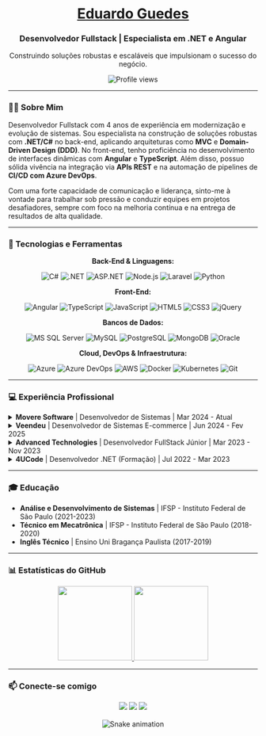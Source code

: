 <div align="center">
  <a href="https://www.linkedin.com/in/eduardo-guedes-867749219/" target="_blank">
    <h1><b>Eduardo Guedes</b></h1>
  </a>
  <h3>Desenvolvedor Fullstack | Especialista em .NET e Angular</h3>
  <p>Construindo soluções robustas e escaláveis que impulsionam o sucesso do negócio.</p>
  <p><img src="https://komarev.com/ghpvc/?username=EduardoGuedes06&style=flat-square&color=blueviolet" alt="Profile views"/></p>
</div>

---

### 👨‍💻 Sobre Mim

Desenvolvedor Fullstack com 4 anos de experiência em modernização e evolução de sistemas. Sou especialista na construção de soluções robustas com **.NET/C#** no back-end, aplicando arquiteturas como **MVC** e **Domain-Driven Design (DDD)**. No front-end, tenho proficiência no desenvolvimento de interfaces dinâmicas com **Angular** e **TypeScript**. Além disso, possuo sólida vivência na integração via **APIs REST** e na automação de pipelines de **CI/CD com Azure DevOps**.

Com uma forte capacidade de comunicação e liderança, sinto-me à vontade para trabalhar sob pressão e conduzir equipes em projetos desafiadores, sempre com foco na melhoria contínua e na entrega de resultados de alta qualidade.

---

### 🚀 Tecnologias e Ferramentas

<div align="center">
  <p><strong>Back-End & Linguagens:</strong></p>
  <img src="https://img.shields.io/badge/C%23-239120?style=for-the-badge&logo=c-sharp&logoColor=white" alt="C#"/>
  <img src="https://img.shields.io/badge/.NET-512BD4?style=for-the-badge&logo=dotnet&logoColor=white" alt=".NET"/>
  <img src="https://img.shields.io/badge/ASP.NET-512BD4?style=for-the-badge&logo=.net&logoColor=white" alt="ASP.NET"/>
  <img src="https://img.shields.io/badge/Node.js-339933?style=for-the-badge&logo=nodedotjs&logoColor=white" alt="Node.js"/>
  <img src="https://img.shields.io/badge/Laravel-FF2D20?style=for-the-badge&logo=laravel&logoColor=white" alt="Laravel"/>
  <img src="https://img.shields.io/badge/Python-3776AB?style=for-the-badge&logo=python&logoColor=white" alt="Python"/>

  <p><strong>Front-End:</strong></p>
  <img src="https://img.shields.io/badge/Angular-DD0031?style=for-the-badge&logo=angular&logoColor=white" alt="Angular"/>
  <img src="https://img.shields.io/badge/TypeScript-3178C6?style=for-the-badge&logo=typescript&logoColor=white" alt="TypeScript"/>
  <img src="https://img.shields.io/badge/JavaScript-F7DF1E?style=for-the-badge&logo=javascript&logoColor=black" alt="JavaScript"/>
  <img src="https://img.shields.io/badge/HTML5-E34F26?style=for-the-badge&logo=html5&logoColor=white" alt="HTML5"/>
  <img src="https://img.shields.io/badge/CSS3-1572B6?style=for-the-badge&logo=css3&logoColor=white" alt="CSS3"/>
  <img src="https://img.shields.io/badge/jQuery-0769AD?style=for-the-badge&logo=jquery&logoColor=white" alt="jQuery"/>

  <p><strong>Bancos de Dados:</strong></p>
  <img src="https://img.shields.io/badge/Microsoft%20SQL%20Server-CC2927?style=for-the-badge&logo=microsoftsqlserver&logoColor=white" alt="MS SQL Server"/>
  <img src="https://img.shields.io/badge/MySQL-4479A1?style=for-the-badge&logo=mysql&logoColor=white" alt="MySQL"/>
  <img src="https://img.shields.io/badge/PostgreSQL-4169E1?style=for-the-badge&logo=postgresql&logoColor=white" alt="PostgreSQL"/>
  <img src="https://img.shields.io/badge/MongoDB-47A248?style=for-the-badge&logo=mongodb&logoColor=white" alt="MongoDB"/>
  <img src="https://img.shields.io/badge/Oracle-F80000?style=for-the-badge&logo=oracle&logoColor=white" alt="Oracle"/>

  <p><strong>Cloud, DevOps & Infraestrutura:</strong></p>
  <img src="https://img.shields.io/badge/Azure-0078D4?style=for-the-badge&logo=microsoftazure&logoColor=white" alt="Azure"/>
  <img src="https://img.shields.io/badge/Azure%20DevOps-0078D4?style=for-the-badge&logo=azuredevops&logoColor=white" alt="Azure DevOps"/>
  <img src="https://img.shields.io/badge/AWS-232F3E?style=for-the-badge&logo=amazonaws&logoColor=white" alt="AWS"/>
  <img src="https://img.shields.io/badge/Docker-2496ED?style=for-the-badge&logo=docker&logoColor=white" alt="Docker"/>
  <img src="https://img.shields.io/badge/Kubernetes-326CE5?style=for-the-badge&logo=kubernetes&logoColor=white" alt="Kubernetes"/>
  <img src="https://img.shields.io/badge/GIT-E44C30?style=for-the-badge&logo=git&logoColor=white" alt="Git"/>
</div>

---

### 💻 Experiência Profissional

<details>
  <summary><strong>Movere Software</strong> | Desenvolvedor de Sistemas | Mar 2024 - Atual</summary>
  <br>
  <ul>
    <li>Desenvolvimento e manutenção de um sistema ERP avançado, com foco na implementação de personalizações e sustentação.</li>
    <li>Atuação na emissão e retransmissão de notas fiscais, criação de relatórios personalizados e automações inteligentes.</li>
    <li>Integrações com PIX, Mercado Livre e processos automatizados.</li>
    <li>Uso de SONAR Cube para monitoramento e garantia da saúde do código.</li>
    <li><strong>Tecnologias:</strong> C#, VB, ASPX, Angular, TypeScript, JavaScript, HTML, Smart Clients, Azure.</li>
  </ul>
</details>

<details>
  <summary><strong>Veendeu</strong> | Desenvolvedor de Sistemas E-commerce | Jun 2024 - Fev 2025</summary>
  <br>
  <ul>
    <li>Desenvolvimento de um sistema de e-commerce de produtos digitais utilizando ASPX.</li>
    <li>Implementação de chats em tempo real com SignalR.</li>
    <li>Gerenciamento de dados com Entity Framework e ConnectionFactory para conexões MySQL.</li>
    <li>Agendamento de processos automatizados com Shedule Framework.</li>
    <li>Publicação do sistema em servidor Windows Server IIS.</li>
    <li><strong>Tecnologias:</strong> ASPX, SignalR, Entity Framework, MySQL, DDD, MVC.</li>
  </ul>
</details>

<details>
  <summary><strong>Advanced Technologies</strong> | Desenvolvedor FullStack Júnior | Mar 2023 - Nov 2023</summary>
  <br>
  <ul>
    <li>Desenvolvimento e manutenção de projetos web para gestão e administração.</li>
    <li>Participação ativa na modelagem, implementação e testes de sistemas.</li>
    <li><strong>Tecnologias:</strong> .NET, MVC, SQL Server, ASPX, Azure DevOps, HTML, jQuery, JavaScript, SOAP Action.</li>
  </ul>
</details>

<details>
  <summary><strong>4UCode</strong> | Desenvolvedor .NET (Formação) | Jul 2022 - Mar 2023</summary>
  <br>
  <ul>
    <li>Programa de treinamento intensivo com foco em .NET/C#.</li>
    <li>Desenvolvimento e modelagem de APIs e microsserviços com orientação a DDD.</li>
    <li>Criação de projetos MVC e conexão com bancos de dados como SQL Server, MySQL e MongoDB.</li>
  </ul>
</details>

---

### 🎓 Educação

-   **Análise e Desenvolvimento de Sistemas** | IFSP - Instituto Federal de São Paulo (2021-2023)
-   **Técnico em Mecatrônica** | IFSP - Instituto Federal de São Paulo (2018-2020)
-   **Inglês Técnico** | Ensino Uni Bragança Paulista (2017-2019)

---

### 📊 Estatísticas do GitHub

<div align="center">
  <a href="https://github.com/EduardoGuedes06">
    <img height="150em" src="https://github-readme-stats.vercel.app/api?username=EduardoGuedes06&count_private=true&include_all_commits=true&show_icons=true&theme=dracula&hide_border=true&show_owner=true"/>
    <img height="150em" src="https://github-readme-stats.vercel.app/api/top-langs/?username=EduardoGuedes06&theme=dracula&hide_border=true&&layout=compact"/>
  </a>
</div>

---

### 📫 Conecte-se comigo

<div align="center">
  <a href="https://www.linkedin.com/in/eduardo-guedes-867749219/" target="_blank"><img src="https://img.shields.io/badge/-LinkedIn-%230077B5?style=for-the-badge&logo=linkedin&logoColor=white" target="_blank"></a>
  <a href="mailto:eduardoguedeslibra@gmail.com"><img src="https://img.shields.io/badge/-Gmail-%23D14836?style=for-the-badge&logo=gmail&logoColor=white" target="_blank"></a>
  <a href="https://www.instagram.com/eduzz.mm/" target="_blank"><img src="https://img.shields.io/badge/-Instagram-%23E4405F?style=for-the-badge&logo=instagram&logoColor=white" target="_blank"></a>
</div>

<br>

<div align="center">
  <img src="https://github.com/EduardoGuedes06/EduardoGuedes06/raw/output/github-contribution-grid-snake.svg" alt="Snake animation">
</div>

